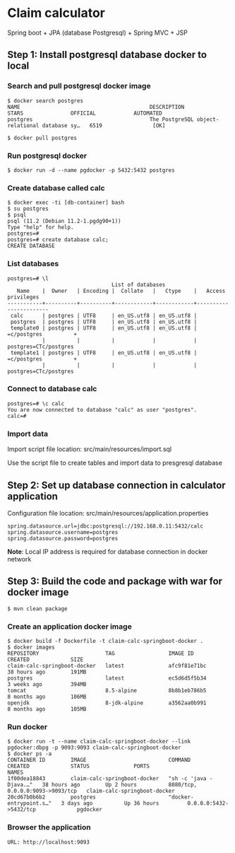 # Claim calculator

Spring boot + JPA (database Postgresql) + Spring MVC + JSP

## **Step 1:** Install postgresql database docker to local

### Search and pull postgresql docker image
```
$ docker search postgres
NAME                                         DESCRIPTION                                     STARS               OFFICIAL            AUTOMATED
postgres                                     The PostgreSQL object-relational database sy…   6519                [OK]

$ docker pull postgres
```

### Run postgresql docker
```
$ docker run -d --name pgdocker -p 5432:5432 postgres
```

### Create database called **calc**
```
$ docker exec -ti [db-container] bash
$ su postgres
$ psql
psql (11.2 (Debian 11.2-1.pgdg90+1))
Type "help" for help.
postgres=#
postgres=# create database calc;
CREATE DATABASE
```

### List databases
```
postgres=# \l
                                 List of databases
   Name    |  Owner   | Encoding |  Collate   |   Ctype    |   Access privileges
-----------+----------+----------+------------+------------+-----------------------
 calc      | postgres | UTF8     | en_US.utf8 | en_US.utf8 |
 postgres  | postgres | UTF8     | en_US.utf8 | en_US.utf8 |
 template0 | postgres | UTF8     | en_US.utf8 | en_US.utf8 | =c/postgres          +
           |          |          |            |            | postgres=CTc/postgres
 template1 | postgres | UTF8     | en_US.utf8 | en_US.utf8 | =c/postgres          +
           |          |          |            |            | postgres=CTc/postgres
```

### Connect to database **calc**
```
postgres=# \c calc
You are now connected to database "calc" as user "postgres".
calc=#
```

### Import data 

Import script file location: src/main/resources/import.sql

Use the script file to create tables and import data to presgresql database

## **Step 2:** Set up database connection in calculator application

Configuration file location: src/main/resources/application.properties
```
spring.datasource.url=jdbc:postgresql://192.168.0.11:5432/calc
spring.datasource.username=postgres
spring.datasource.password=postgres
````

**Note**: Local IP address is required for database connection in docker network

## **Step 3:** Build the code and package with war for docker image
```
$ mvn clean package
```

### Create an application docker image
```
$ docker build -f Dockerfile -t claim-calc-springboot-docker .
$ docker images
REPOSITORY                     TAG                 IMAGE ID            CREATED             SIZE
claim-calc-springboot-docker   latest              afc9f81e71bc        38 hours ago        191MB
postgres                       latest              ec5d6d5f5b34        3 weeks ago         394MB
tomcat                         8.5-alpine          8b8b1eb786b5        8 months ago        106MB
openjdk                        8-jdk-alpine        a3562aa0b991        8 months ago        105MB
```

### Run docker
```
$ docker run -t --name claim-calc-springboot-docker --link pgdocker:dbpg -p 9093:9093 claim-calc-springboot-docker
$ docker ps -a
CONTAINER ID        IMAGE                          COMMAND                  CREATED             STATUS              PORTS                              NAMES
1f00dea18843        claim-calc-springboot-docker   "sh -c 'java -Djava.…"   38 hours ago        Up 2 hours          8080/tcp, 0.0.0.0:9093->9093/tcp   claim-calc-springboot-docker
20cd67b0b6b2        postgres                       "docker-entrypoint.s…"   3 days ago          Up 36 hours         0.0.0.0:5432->5432/tcp             pgdocker
```

### Browser the application
```
URL: http://localhost:9093
```

